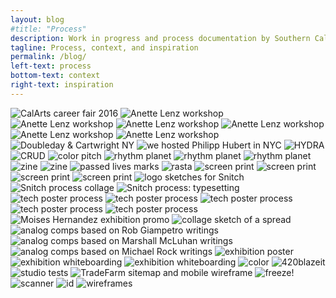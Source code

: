 ```yaml
---
layout: blog
#title: "Process"
description: Work in progress and process documentation by Southern California based graphic and multimedia designer Stedman Halliday
tagline: Process, context, and inspiration
permalink: /blog/
left-text: process
bottom-text: context
right-text: inspiration
---
```

<!-- <img class="grid-item col" src="{{ site.data.global_assets.placeholder }}" data-original="images/_" alt="_"> -->
<img class="grid-item" src="{{ site.data.global_assets.placeholder }}" data-original="images/jobfair.jpg" alt="CalArts career fair 2016">
<img class="grid-item" src="{{ site.data.global_assets.placeholder }}" data-original="images/2016-04-04-lenz_01.png" alt="Anette Lenz workshop">
<img class="grid-item" src="{{ site.data.global_assets.placeholder }}" data-original="images/2016-04-04-lenz_02.png" alt="Anette Lenz workshop">
<img class="grid-item" src="{{ site.data.global_assets.placeholder }}" data-original="images/2016-04-04-lenz_03.gif" alt="Anette Lenz workshop">
<img class="grid-item col2" src="{{ site.data.global_assets.placeholder }}" data-original="images/2016-04-04-lenz_04.png" alt="Anette Lenz workshop">
<img class="grid-item" src="{{ site.data.global_assets.placeholder }}" data-original="images/anette-lenz-posters.jpg" alt="Anette Lenz workshop">
<img class="grid-item" src="{{ site.data.global_assets.placeholder }}" data-original="images/lenz-wall.jpg" alt="Anette Lenz workshop">
<img class="grid-item" src="{{ site.data.global_assets.placeholder }}" data-original="images/nyc-doubleday.jpg" alt="Doubleday & Cartwright NY">
<img class="grid-item col2" src="{{ site.data.global_assets.placeholder }}" data-original="images/hfischer.jpg" alt="we hosted Philipp Hubert in NYC">
<img class="grid-item" src="{{ site.data.global_assets.placeholder }}" data-original="images/hyd0404.png" alt="HYDRA">
<img class="grid-item" src="{{ site.data.global_assets.placeholder }}" data-original="images/fella.gif" alt="CRUD">
<img class="grid-item col2" src="{{ site.data.global_assets.placeholder }}" data-original="images/acc.gif" alt="color pitch">
<img class="grid-item" src="{{ site.data.global_assets.placeholder }}" data-original="images/gs-1.png" alt="rhythm planet">
<img class="grid-item" src="{{ site.data.global_assets.placeholder }}" data-original="images/gs-2.png" alt="rhythm planet">
<img class="grid-item" src="{{ site.data.global_assets.placeholder }}" data-original="images/gs-3.png" alt="rhythm planet">
<img class="grid-item" src="{{ site.data.global_assets.placeholder }}" data-original="images/0111-rmn-2.jpg" alt="zine">
<img class="grid-item" src="{{ site.data.global_assets.placeholder }}" data-original="images/0111-rmn-1.jpg" alt="zine">
<img class="grid-item col" src="{{ site.data.global_assets.placeholder }}" data-original="images/passed-lives.png" alt="passed lives marks">
<img class="grid-item col" src="{{ site.data.global_assets.placeholder }}" data-original="images/rasta.jpg" alt="rasta">
<img class="grid-item" src="{{ site.data.global_assets.placeholder }}" data-original="images/cab-rack.jpg" alt="screen print">
<img class="grid-item col2" src="{{ site.data.global_assets.placeholder }}" data-original="images/cab-dancers.jpg" alt="screen print">
<img class="grid-item" src="{{ site.data.global_assets.placeholder }}" data-original="images/gaines.jpg" alt="screen print">
<img class="grid-item" src="{{ site.data.global_assets.placeholder }}" data-original="images/gaines-2.jpg" alt="screen print">
<img class="grid-item col" src="{{ site.data.global_assets.placeholder }}" data-original="images/snitch-sketches.jpg" alt="logo sketches for Snitch">
<img class="grid-item col2" src="{{ site.data.global_assets.placeholder }}" data-original="images/snitch-process.png" alt="Snitch process collage">
<img class="grid-item col2" src="{{ site.data.global_assets.placeholder }}" data-original="images/neuromancer.png" alt="Snitch process: typesetting">
<img class="grid-item col" src="{{ site.data.global_assets.placeholder }}" data-original="images/offset-1.png" alt="tech poster process">
<img class="grid-item col" src="{{ site.data.global_assets.placeholder }}" data-original="images/offset-2.png" alt="tech poster process">
<img class="grid-item col" src="{{ site.data.global_assets.placeholder }}" data-original="images/offset-3.png" alt="tech poster process">
<img class="grid-item col" src="{{ site.data.global_assets.placeholder }}" data-original="images/offset-4.png" alt="tech poster process">
<img class="grid-item col2" src="{{ site.data.global_assets.placeholder }}" data-original="images/offset-sketches.png" alt="tech poster process">
<img class="grid-item col" src="{{ site.data.global_assets.placeholder }}" data-original="images/fear.jpg" alt="Moises Hernandez exhibition promo">
<img class="grid-item col" src="{{ site.data.global_assets.placeholder }}" data-original="images/content-scan.png" alt="collage sketch of a spread">
<img class="grid-item col" src="{{ site.data.global_assets.placeholder }}" data-original="images/giampetro.gif" alt="analog comps based on Rob Giampetro writings">
<img class="grid-item col" src="{{ site.data.global_assets.placeholder }}" data-original="images/mcluhan.gif" alt="analog comps based on Marshall McLuhan writings">
<img class="grid-item col" src="{{ site.data.global_assets.placeholder }}" data-original="images/rock.gif" alt="analog comps based on Michael Rock writings">
<img class="grid-item col" src="{{ site.data.global_assets.placeholder }}" data-original="images/nu-poster.png" alt="exhibition poster">
<img class="grid-item col2" src="{{ site.data.global_assets.placeholder }}" data-original="images/nu-sculpt.png" alt="exhibition whiteboarding">
<img class="grid-item col" src="{{ site.data.global_assets.placeholder }}" data-original="images/nu-floor.png" alt="exhibition whiteboarding">
<img class="grid-item col" src="{{ site.data.global_assets.placeholder }}" data-original="images/kaimamiru.jpg" alt="color">
<img class="grid-item col" src="{{ site.data.global_assets.placeholder }}" data-original="images/clef-j.jpg" alt="420blazeit">
<img class="grid-item col" src="{{ site.data.global_assets.placeholder }}" data-original="images/studio-sphere.gif" alt="studio tests">
<img class="grid-item col2" src="{{ site.data.global_assets.placeholder }}" data-original="images/tradefarm-sitemap.png" alt="TradeFarm sitemap and mobile wireframe">
<img class="grid-item col" src="{{ site.data.global_assets.placeholder }}" data-original="images/revolver.jpg" alt="freeze!">
<img class="grid-item col" src="{{ site.data.global_assets.placeholder }}" data-original="images/scans.gif" alt="scanner">
<img class="grid-item col" src="{{ site.data.global_assets.placeholder }}" data-original="images/id.jpg" alt="id">
<img class="grid-item col" src="{{ site.data.global_assets.placeholder }}" data-original="images/bse-sketches.jpg" alt="wireframes">
